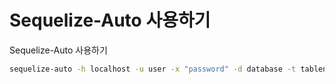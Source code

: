 # Sequelize-Auto 사용하기

Sequelize-Auto 사용하기

```bash
sequelize-auto -h localhost -u user -x "password" -d database -t tablename -e mysql
```
